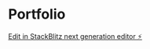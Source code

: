 # Portfolio

[Edit in StackBlitz next generation editor ⚡️](https://stackblitz.com/~/github.com/prisha2012/Portfolio)